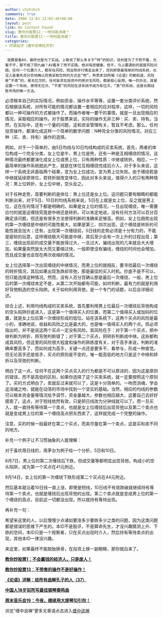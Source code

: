 ```yaml
---
author: chzhshch
comments: true
date: 2006-12-01 12:03:48+00:00
layout: post
link: No Content Found
slug: 教你炒股票12：一吻何能消魂？
title: 教你炒股票12：一吻何能消魂？
categories:
- 时政经济（缠中说禅经济学）
---
```


			

                                                                    

                                                           

     就算是看AV，最终也是为了实战。上章说了那么多关于“吻”的知识，目的是为了干而不看，光看不干，那不成了阴九幽？AV看多了而不实践，绝对有损健康。但干，马上要遇到的就是风险问题。任何一个位置介入，都存在风险，而且除非行情走出来了，否则即使最简单的均线系统，也没人能事先百分百地确认究竟采取怎样的方式去“吻”。熟悉本ID所解《论语》的都知道，风险是“不患”的，是无位次的，任何妄求在投资中的绝对无风险，都是痴心妄想。唯一的办法，就是设置一个系统，使得无位次、“不患”的风险在该系统中成为有位次，“患”的系统，这是长期战胜市场的唯一方法。

   必须根本自己的实际情况，例如资金、操作水平等等，设置一套分类评价系统，然后根据该系统，对所有可能的情况都设置一套相应的应对程序，这样，一切的风险都以一种可操作的方式被操作了。而操作者唯一要干的事情，就是一旦出现相应的情况，采取相应的操作。对于股票来说，实际的操作无非三种：买、卖、持有。当然，在实际中，还有一个量的问题，这和资金管理有关，暂且不考虑。那么，任何投资操作，都演化成这样一个简单的数学问题：N种完全分类的风险情况，对应三种（买、卖、持有）操作的选择。

   例如，对于一个简单的，由5日均线与10日均线构成的买卖系统，首先，两者的体位构成一个完全分类，女上位是牛，男上位是熊，还有一种是互相缠绕的情况，这种情况最终都要演化成女上位或男上位，只有两种性质：中继或转折。相应，一个最简单的操作系统就此产生，就是在体位互相缠绕完成后介入，对于多头来说，这样一个系统无非面临两个结果，变为女上位成功，变为男上位失败。由于缠绕若是中继就延续原体位，若转折就改变体位，因此对多头来说，值得介入的只有两种情况：男上位转折，女上位中继，空头反之。

  对于任种走势，首要判断的是体位：男上位还是女上位。这问题只要有眼睛的都能判断出来，对于5日、10日的均线系统来说，5日在上就是女上位，反之就是男上位，这在任何情况下都是明确的。如果是女上位的情况，一旦出现缠绕，唯一需要应付的就是这缠绕究竟是中继还是转折。可以肯定地说，没有任何方法可以百分百确定该问题，但还是有很多方法使得判断的准确率足够高。例如，女上位趋势出现的第一次缠绕是中继的可能性极大，如果是第三、四次出现，这个缠绕是转折的可能性就会加大；还有，出现第一次缠绕前，5日线的走势必须是十分有力的，不能是疲软的玩意，这样缠绕极大可能是中继，其后至少会有一次上升的过程出现；第三，缠绕出现前的成交量不能放得过大，一旦过大，骗线出现的几率就会大大增加，如果量突然放太大而又萎缩过快，一般即使没有骗线，缠绕的时间也会增加，而且成交量也会现在两次收缩的情况。

   女上位选择第一次出现缠绕的中继情况，而男上位的就相反，要寻找最后一次缠绕的转折情况，其后如果出现急跌却背弛，那是最佳的买入时机。抄底不是不可以，但只能选择这种情况。然而，没有人百分百确认那是最后一次缠绕，一般，男上位后的第一次缠绕肯定不是，从第二次开始都有可能，如何判断，最有力的就是利用好背弛制造的空头陷阱。关于如何利用背弛，是一个专门的话题，以后会详细论述。

   综合上述，利用均线构成的买卖系统，首先要利用男上位最后一次缠绕后背弛构成的空头陷阱抄底进入，这是第一个值得买入的位置，而第二个值得买入或加码的位置，就是女上位后第一次缠绕形成的低位。站在该系统下，这两个买点的风险是最小的，准确地说，收益和风险之比是最大的，也是唯一值得买入的两个点。但必须指出的，并不是说这两个买点一定没有风险，其风险在于：对于第一个买点，把中继判断为转折，把背弛判断错了；对于第二个买点，把转折判断成中继。这些都构成其风险，但这里的风险很大程度和操作的熟练度有关，对于高手来说，判断的准确率要高多了，而如何成为高手，关键一点还是要多干、看参与，形成一种直觉。但无论高手还是低手，买点的原则是不变的，唯一能高低的地方只是这个中继和转折以及背弛的判断。

   明白了这一点，任何不在这两个买点买入的行为都是不可以原谅的，因为这是原则的错误，而不是高低的区别，如果你选择了这个买卖系统，就一定要按照这个原则了。买的方式明白了，卖就反过来就可以了，这是十分简单的。一吻而消魂，学会这消魂之吻，就能在动荡的市场中找到一个坚实的基础。当然，相应的均线的参数可以根本资金量等情况给予调节，资金量越大，参数也相应越大，这要自己去好好摸索了。这点，对于短线依然有效，只是把日线改为分钟线就可以了。而一旦买入，就一直持有等待第一个卖点，也就是女上位缠绕后出现背弛以及第二个卖点也就是变成男上位的第一个缠绕高点把东西卖了，这样就完成一个完整的操作。

 注意，买的时候一般最好在第二个买点，而卖尽量在第一个卖点，这是买和卖不同的地方。

补充一个例子让不习惯抽象的人能理解：

对于喜欢用日线的，用茅台为例子给一个分析，5日和10日。  
  
8月7日，男上位的第二次缠绕后下跌，但成交量等都明显出现背弛，构成小的空头陷阱，成为第一个买点在41元附近。  
  
9月14日，女上位的第一次缠绕下跌形成第二个买点在44元附近。  
  
然后基本就沿着10日线一直上涨，即使是短线，10日线不有效跌破就继续持有等待第一个卖点，也就是缠绕后出现背弛的出现。第二个卖点就是变成男上位的第一个缠绕的高点，目前这一切都没出现，所以就持有等待出现。

再补充一句：

希望来这里的人，以后慢慢少点诸如要涨多少要跌多少之类的问题，因为这类问题都是错误的思维下产生的。本ID不是股评，不是算命先生，才没兴趣猜测上升、下跌的空间，本ID只是一个观察者，只在买点出现时介入，然后持有等待卖点的出现，其他本ID一律没兴趣。  
  
来这里，如果最终不能脱胎换骨，在投资上换一副眼睛，那你就白来了。

[**教你炒股票1：不会赢钱的经济人，只是废人！**](http://blog.sina.com.cn/u/486e105c01000461)

[**教你炒股票13：不带套的操作不是好操作！**](http://blog.sina.com.cn/u/486e105c010007gw)

[**《论语》详解：给所有曲解孔子的人（37）**](http://blog.sina.com.cn/u/486e105c010007g6)

[**中国人18岁前所写最佳钢琴奏鸣曲**](http://blog.sina.com.cn/u/486e105c0100073t)

[**周末音乐会19：今夜，继续用大提琴勾引你！**](http://blog.sina.com.cn/u/486e105c010007f8)[](http://blog.sina.com.cn/u/486e105c01000772)

浏览“缠中说禅”更多文章请点击进入[缠中说禅](http://blog.sina.com.cn/m/chzhshch)

